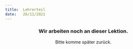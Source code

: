 ```yaml
---
title:  Lehrerteil
date:   26/11/2021
---
```


### <center>Wir arbeiten noch an dieser Lektion.</center>
<center>Bitte komme später zurück.</center>